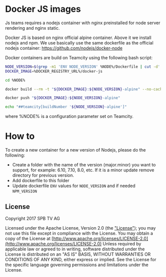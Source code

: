 # Docker JS images

Js teams requires a nodejs container with nginx preinstalled for node server rendering and nginx static.

Docker JS is based on nginx official alpine container. Above it we install nodejs and npm. We use basically use the same dockerfile as the official nodejs container: https://github.com/nodejs/docker-node

Docker containers are build on Teamcity using the following bash script:

```bash
NODE_VERSION=$(grep -m1 'ENV NODE_VERSION' %NODE%/Dockerfile | cut -d' ' -f3)
DOCKER_IMAGE=%DOCKER_REGISTRY_URL%/docker-js

cd %NODE%

docker build --rm -t "${DOCKER_IMAGE}:${NODE_VERSION}-alpine" --no-cache=true .

docker push "${DOCKER_IMAGE}:${NODE_VERSION}-alpine"

echo "##teamcity[buildNumber '${NODE_VERSION}-alpine']"
```

where %NODE% is a configuration parameter set on Teamcity.

# How to

To create a new container for a new version of Nodejs, please do the following:

- Create a folder with the name of the version (major.minor) you want to support, for example: 6.10, 7.10, 8.0, etc.
If it is a minor update remove directory for previous version.
- Add dockerfile to this folder
- Update dockerfile `ENV` values for `NODE_VERSION` and if needed `NPM_VERSION`

## License

Copyright 2017 SPB TV AG

Licensed under the Apache License, Version 2.0 (the ["License"](LICENSE)); you may not use this file except in compliance with the License.
You may obtain a copy of the License at [http://www.apache.org/licenses/LICENSE-2.0](http://www.apache.org/licenses/LICENSE-2.0)
Unless required by applicable law or agreed to in writing, software distributed under the License is distributed on an "AS IS" BASIS, WITHOUT WARRANTIES OR CONDITIONS OF ANY KIND, either express or implied.
See the License for the specific language governing permissions and limitations under the License.
